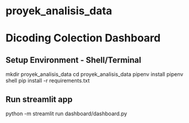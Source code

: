 # proyek_analisis_data

# Dicoding Colection Dashboard

## Setup Environment - Shell/Terminal

mkdir proyek_analisis_data
cd proyek_analisis_data
pipenv install
pipenv shell
pip install -r requirements.txt

## Run streamlit app

python -m streamlit run dashboard/dashboard.py
